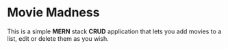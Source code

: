 # Movie Madness

This is a simple **MERN** stack **CRUD** application that lets you add movies to a list, edit or delete them as you wish.